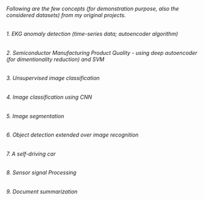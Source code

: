 ######  Following are the few concepts (for demonstration purpose, also the considered datasets) from my original projects.
######  1. EKG anomaly detection (time-series data; autoencoder algorithm)
######  2. Semiconductor Manufacturing Product Quality - using deep autoencoder (for dimentionality reduction) and SVM 
######  3. Unsupervised image classification 
######  4. Image classification using CNN 
######  5. Image segmentation 
######  6. Object detection extended over image recognition 
######  7. A self-driving car 
######  8. Sensor signal Processing
######  9. Document summarization 



